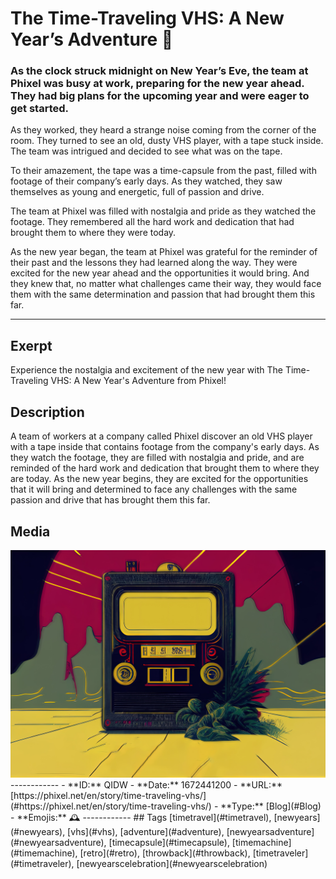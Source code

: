 # The Time-Traveling VHS: A New Year’s Adventure 📼
### As the clock struck midnight on New Year’s Eve, the team at Phixel was busy at work, preparing for the new year ahead. They had big plans for the upcoming year and were eager to get started.
As they worked, they heard a strange noise coming from the corner of the room. They turned to see an old, dusty VHS player, with a tape stuck inside. The team was intrigued and decided to see what was on the tape.

To their amazement, the tape was a time-capsule from the past, filled with footage of their company’s early days. As they watched, they saw themselves as young and energetic, full of passion and drive.

The team at Phixel was filled with nostalgia and pride as they watched the footage. They remembered all the hard work and dedication that had brought them to where they were today.

As the new year began, the team at Phixel was grateful for the reminder of their past and the lessons they had learned along the way. They were excited for the new year ahead and the opportunities it would bring. And they knew that, no matter what challenges came their way, they would face them with the same determination and passion that had brought them this far.

------------
## Exerpt
Experience the nostalgia and excitement of the new year with The Time-Traveling VHS: A New Year's Adventure from Phixel!
## Description
A team of workers at a company called Phixel discover an old VHS player with a tape inside that contains footage from the company's early days. As they watch the footage, they are filled with nostalgia and pride, and are reminded of the hard work and dedication that brought them to where they are today. As the new year begins, they are excited for the opportunities that it will bring and determined to face any challenges with the same passion and drive that has brought them this far.
## Media
<img src="media/time-traveling-vhs.jpg">
------------
- **ID:** QIDW
- **Date:** 1672441200
- **URL:** [https://phixel.net/en/story/time-traveling-vhs/](#https://phixel.net/en/story/time-traveling-vhs/)
- **Type:** [Blog](#Blog)
- **Emojis:** 🕰
------------
## Tags
[timetravel](#timetravel), [newyears](#newyears), [vhs](#vhs), [adventure](#adventure), [newyearsadventure](#newyearsadventure), [timecapsule](#timecapsule), [timemachine](#timemachine), [retro](#retro), [throwback](#throwback), [timetraveler](#timetraveler), [newyearscelebration](#newyearscelebration)